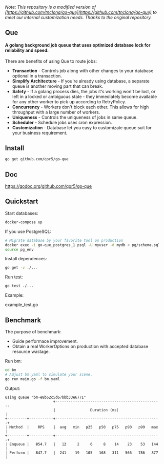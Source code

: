 _Note: This repository is a modified version of [https://github.com/tnclong/go-que](https://github.com/tnclong/go-que) to meet our internal customization needs. Thanks to the original repository._

## Que

#### A golang background job queue that uses optimized database lock for reliability and speed.

There are benefits of using Que to route jobs:

- **Transaction** - Controls job along with other changes to your database optional in a transaction.
- **Simplify Architecture** - If you're already using database, a separate queue is another moving part that can break.
- **Safety** - If a golang process dies, the jobs it's working won't be lost, or left in a locked or ambiguous state - they immediately become available for any other worker to pick up according to RetryPolicy.
- **Concurrency** - Workers don't block each other. This allows for high throughput with a large number of workers.
- **Uniqueness** - Controls the uniqueness of jobs in same queue.
- **Scheduler** - Schedule jobs uses cron expression.
- **Customization** - Database let you easy to customizate queue suit for your business requirement.

## Install

```bash
go get github.com/qor5/go-que
```

## Doc

https://godoc.org/github.com/qor5/go-que

## Quickstart

Start databases:

```bash
docker-compose up
```

If you use PostgreSQL:

```bash
# Migrate database by your favorite tool on production
docker exec -i go-que_postgres_1 psql -U myuser -d mydb < pg/schema.sql
source pg_env
```

Install dependences:

```bash
go get -v ./...
```

Run test:

```bash
go test ./...
```

Example:

example_test.go

## Benchmark

The purpose of benchmark:

- Guide performace improvement.
- Obtain a real WorkerOptions on production with accepted database resource wastage.

Run bm:

```bash
cd bm
# Adjust bm.yaml to simulate your scene.
go run main.go -f bm.yaml
```

Output:

```
using queue "bm-e8b62c5d67bbb33e6771"
                      +-------------------------------------------------
                      |                Duration (ms)                   |
+---------+-----------+------------------------------------------------+
| Method  |    RPS    |  avg   min   p25   p50   p75   p90   p99   max |
+---------+-----------+------------------------------------------------+
| Enqueue |   854.7   |   12     2     6     8    14    23    53   144 |
| Perform |   847.7   |  241    19   105   168   311   566   786   877 |
```
